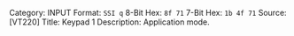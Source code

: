 Category: INPUT
Format: `SSI q`
8-Bit Hex: `8f 71`
7-Bit Hex: `1b 4f 71`
Source: [VT220]
Title: Keypad 1
Description: Application mode.
